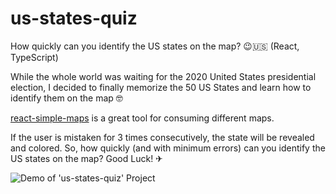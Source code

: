 # us-states-quiz
How quickly can you identify the US states on the map? 😉🇺🇸 (React, TypeScript)

While the whole world was waiting for the 2020 United States presidential election, I decided to finally memorize the 50 US States and learn how to identify them on the map 🤓


[react-simple-maps](https://www.react-simple-maps.io/) is a great tool for consuming different maps.


If the user is mistaken for 3 times consecutively, the state will be revealed and colored.
So, how quickly (and with minimum errors) can you identify the US states on the map?
Good Luck! ✈

![Demo of 'us-states-quiz' Project](/us-states-quiz.gif)
